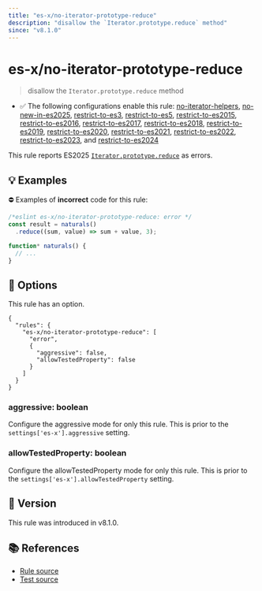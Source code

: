 ```yaml
---
title: "es-x/no-iterator-prototype-reduce"
description: "disallow the `Iterator.prototype.reduce` method"
since: "v8.1.0"
---
```


# es-x/no-iterator-prototype-reduce
> disallow the `Iterator.prototype.reduce` method

- ✅ The following configurations enable this rule: [no-iterator-helpers], [no-new-in-es2025], [restrict-to-es3], [restrict-to-es5], [restrict-to-es2015], [restrict-to-es2016], [restrict-to-es2017], [restrict-to-es2018], [restrict-to-es2019], [restrict-to-es2020], [restrict-to-es2021], [restrict-to-es2022], [restrict-to-es2023], and [restrict-to-es2024]

This rule reports ES2025 [`Iterator.prototype.reduce`](https://github.com/tc39/proposal-iterator-helpers) as errors.

## 💡 Examples

⛔ Examples of **incorrect** code for this rule:

<eslint-playground type="bad">

```js
/*eslint es-x/no-iterator-prototype-reduce: error */
const result = naturals()
  .reduce((sum, value) => sum + value, 3);

function* naturals() {
  // ...
}
```

</eslint-playground>

## 🔧 Options

This rule has an option.

```jsonc
{
  "rules": {
    "es-x/no-iterator-prototype-reduce": [
      "error",
      {
        "aggressive": false,
        "allowTestedProperty": false
      }
    ]
  }
}
```

### aggressive: boolean

Configure the aggressive mode for only this rule.
This is prior to the `settings['es-x'].aggressive` setting.

### allowTestedProperty: boolean

Configure the allowTestedProperty mode for only this rule.
This is prior to the `settings['es-x'].allowTestedProperty` setting.

## 🚀 Version

This rule was introduced in v8.1.0.

## 📚 References

- [Rule source](https://github.com/eslint-community/eslint-plugin-es-x/blob/master/lib/rules/no-iterator-prototype-reduce.js)
- [Test source](https://github.com/eslint-community/eslint-plugin-es-x/blob/master/tests/lib/rules/no-iterator-prototype-reduce.js)

[no-iterator-helpers]: ../configs/index.md#no-iterator-helpers
[no-new-in-es2025]: ../configs/index.md#no-new-in-es2025
[restrict-to-es3]: ../configs/index.md#restrict-to-es3
[restrict-to-es5]: ../configs/index.md#restrict-to-es5
[restrict-to-es2015]: ../configs/index.md#restrict-to-es2015
[restrict-to-es2016]: ../configs/index.md#restrict-to-es2016
[restrict-to-es2017]: ../configs/index.md#restrict-to-es2017
[restrict-to-es2018]: ../configs/index.md#restrict-to-es2018
[restrict-to-es2019]: ../configs/index.md#restrict-to-es2019
[restrict-to-es2020]: ../configs/index.md#restrict-to-es2020
[restrict-to-es2021]: ../configs/index.md#restrict-to-es2021
[restrict-to-es2022]: ../configs/index.md#restrict-to-es2022
[restrict-to-es2023]: ../configs/index.md#restrict-to-es2023
[restrict-to-es2024]: ../configs/index.md#restrict-to-es2024
